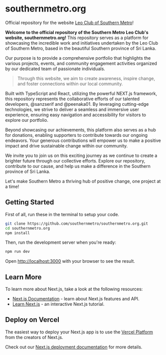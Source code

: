 # southernmetro.org

Official repository for the website [Leo Club of Southern Metro](https://www.southernmetro.org)!

**Welcome to the official repository of the Southern Metro Leo Club's website, southernmetro.org!** This repository serves as a platform for showcasing the incredible work and initiatives undertaken by the Leo Club of Southern Metro, based in the beautiful Southern province of Sri Lanka.

Our purpose is to provide a comprehensive portfolio that highlights the various projects, events, and community engagement activities organized by our dedicated team of passionate individuals.

> Through this website, we aim to create awareness, inspire change, and foster connections within our local community.

Built with TypeScript and React, utilizing the powerful NEXT.js framework, this repository represents the collaborative efforts of our talented developers, @sanzserif and @peenaka01. By leveraging cutting-edge technologies, we strive to deliver a seamless and immersive user experience, ensuring easy navigation and accessibility for visitors to explore our portfolio.

Beyond showcasing our achievements, this platform also serves as a hub for donations, enabling supporters to contribute towards our ongoing endeavors. Your generous contributions will empower us to make a positive impact and drive sustainable change within our community.

We invite you to join us on this exciting journey as we continue to create a brighter future through our collective efforts. Explore our repository, contribute to our cause, and help us make a difference in the Southern province of Sri Lanka.

Let's make Southern Metro a thriving hub of positive change, one project at a time!

## Getting Started

First of all, run these in the terminal to setup your code.

```bash
git clone https://github.com/southernmetro/southernmetro.org.git
cd southernmetro.org
npm install
```

Then, run the development server when you're ready:

```bash
npm run dev
```

Open [http://localhost:3000](http://localhost:3000) with your browser to see the result.

## Learn More

To learn more about Next.js, take a look at the following resources:

- [Next.js Documentation](https://nextjs.org/docs) - learn about Next.js features and API.
- [Learn Next.js](https://nextjs.org/learn) - an interactive Next.js tutorial.

## Deploy on Vercel

The easiest way to deploy your Next.js app is to use the [Vercel Platform](https://vercel.com/new?utm_medium=default-template&filter=next.js&utm_source=create-next-app&utm_campaign=create-next-app-readme) from the creators of Next.js.

Check out our [Next.js deployment documentation](https://nextjs.org/docs/deployment) for more details.
